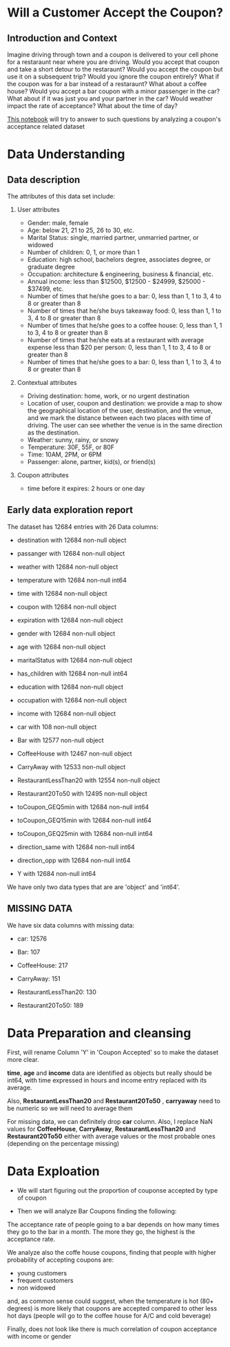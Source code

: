 
# Will a Customer Accept the Coupon?

## Introduction and Context 

Imagine driving through town and a coupon is delivered to your cell phone for a restaraunt near where you are driving. Would you accept that coupon and take a short detour to the restaraunt? Would you accept the coupon but use it on a subsequent trip? Would you ignore the coupon entirely? What if the coupon was for a bar instead of a restaraunt? What about a coffee house? Would you accept a bar coupon with a minor passenger in the car? What about if it was just you and your partner in the car? Would weather impact the rate of acceptance? What about the time of day?

[This notebook](https://github.com/DomenicoTanzarella/Coupons_Acceptance_Data_exploration/blob/main/Coupon_acceptance.ipynb) will try to answer to such questions by analyzing a coupon's acceptance related dataset

# Data Understanding

##   Data description

The attributes of this data set include:

1.  User attributes
    -   Gender: male, female
    -   Age: below 21, 21 to 25, 26 to 30, etc.
    -   Marital Status: single, married partner, unmarried partner, or widowed
    -   Number of children: 0, 1, or more than 1
    -   Education: high school, bachelors degree, associates degree, or graduate degree
    -   Occupation: architecture & engineering, business & financial, etc.
    -   Annual income: less than \$12500, \$12500 - \$24999, \$25000 - \$37499, etc.
    -   Number of times that he/she goes to a bar: 0, less than 1, 1 to 3, 4 to 8 or greater than 8
    -   Number of times that he/she buys takeaway food: 0, less than 1, 1 to 3, 4 to 8 or greater than 8
    -   Number of times that he/she goes to a coffee house: 0, less than 1, 1 to 3, 4 to 8 or greater than 8
    -   Number of times that he/she eats at a restaurant with average expense less than \$20 per person: 0, less than 1, 1 to 3, 4 to 8 or greater than 8
    -   Number of times that he/she goes to a bar: 0, less than 1, 1 to 3, 4 to 8 or greater than 8

2.  Contextual attributes
    -   Driving destination: home, work, or no urgent destination
    -   Location of user, coupon and destination: we provide a map to show the geographical location of the user, destination, and the venue, and we mark the distance between each two places with time of driving. The user can see whether the venue is in the same direction as the destination.
    -   Weather: sunny, rainy, or snowy
    -   Temperature: 30F, 55F, or 80F
    -   Time: 10AM, 2PM, or 6PM
    -   Passenger: alone, partner, kid(s), or friend(s)

3.  Coupon attributes
    -   time before it expires: 2 hours or one day
    
##  Early data exploration report

The dataset has 12684 entries with 26 Data columns:
    
 -   destination       with       12684 non-null  object
 
 -   passanger        with        12684 non-null  object
 
 -   weather         with          12684 non-null  object
 
 -   temperature    with        12684 non-null  int64 
 
 -   time           with         12684 non-null  object
 
 -   coupon         with        12684 non-null  object
 
 -   expiration    with           12684 non-null  object
 
 -   gender        with            12684 non-null  object
 
 -   age          with                12684 non-null  object
 
 -   maritalStatus    with     12684 non-null  object
 
 -  has_children    with     12684 non-null  int64 
 
 -  education      with       12684 non-null  object
 
 -  occupation    with       12684 non-null  object
 
 -  income        with         12684 non-null  object
 
 -  car          with                  108 non-null    object
 
 -  Bar         with              12577 non-null  object
 
 -  CoffeeHouse     with  12467 non-null  object
 
 -  CarryAway      with    12533 non-null  object
 
 -  RestaurantLessThan20 with 12554 non-null  object
 
 -  Restaurant20To50   with      12495 non-null  object
 
 -  toCoupon_GEQ5min  with   12684 non-null  int64 
 
 -  toCoupon_GEQ15min  with  12684 non-null  int64 
 
 -  toCoupon_GEQ25min  with  12684 non-null  int64 

 -  direction_same   with     12684 non-null  int64 
 
 -  direction_opp    with     12684 non-null  int64 
 
 -  Y                    with           12684 non-null  int64

We have only two data types that are are 'object' and 'int64'.
  

## MISSING DATA

We have six data columns with missing data:

- car:                                        12576

- Bar:                                          107

- CoffeeHouse:                                  217

- CarryAway:                                    151

- RestaurantLessThan20:                         130

- Restaurant20To50:                             189

# Data Preparation and cleansing

First, will rename Column 'Y' in 'Coupon Accepted' so to make the dataset more clear.

**time**,  **age**  and  **income** data are identified as objects but really should be int64, with time expressed in hours and income entry replaced with its average.

Also,  **RestaurantLessThan20**  and  **Restaurant20To50**  ,  **carryaway**  need to be numeric so we will need to average them

For missing data, we can definitely drop  **car**  column. 
Also, I  replace NaN values for  **CoffeeHouse**,  **CarryAway**,  **RestaurantLessThan20**  and  **Restaurant20To50**  either with average values or the most probable ones (depending on the percentage missing)

# Data Exploation

- We will start figuring out the proportion of couponse accepted by type of coupon

- Then we will analyze Bar Coupons finding the following:

The acceptance rate of people going to a bar depends on how many times they go to the bar in a month. The more they go, the highest is the acceptance rate. 

We analyze also the coffe house coupons, finding that people with higher probability of accepting coupons are:
   -   young customers
   -   frequent customers
   -   non widowed
   
and, as common sense could suggest, when the temperature is hot (80+ degrees) is more likely that coupons are accepted compared to other less hot days (people will go to the coffee house for A/C and cold beverage)

Finally, does not look like there is much correlation of coupon acceptance with income or gender
